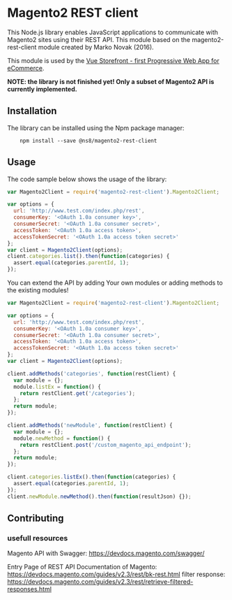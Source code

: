 # Magento2 REST client

This Node.js library enables JavaScript applications to communicate with Magento2 sites using their REST API.
This module based on the magento2-rest-client module created by Marko Novak (2016).

This module is used by the [Vue Storefront - first Progressive Web App for eCommerce](https://github.com/DivanteLtd/vue-storefront).

**NOTE: the library is not finished yet! Only a subset of Magento2 API is currently implemented.**

## Installation

The library can be installed using the Npm package manager:

```
    npm install --save @ns8/magento2-rest-client
```

## Usage

The code sample below shows the usage of the library:

```javascript
var Magento2Client = require('magento2-rest-client').Magento2Client;

var options = {
  url: 'http://www.test.com/index.php/rest',
  consumerKey: '<OAuth 1.0a consumer key>',
  consumerSecret: '<OAuth 1.0a consumer secret>',
  accessToken: '<OAuth 1.0a access token>',
  accessTokenSecret: '<OAuth 1.0a access token secret>'
};
var client = Magento2Client(options);
client.categories.list().then(function(categories) {
  assert.equal(categories.parentId, 1);
});
```

You can extend the API by adding Your own modules or adding methods to the existing modules!

```javascript
var Magento2Client = require('magento2-rest-client').Magento2Client;

var options = {
  url: 'http://www.test.com/index.php/rest',
  consumerKey: '<OAuth 1.0a consumer key>',
  consumerSecret: '<OAuth 1.0a consumer secret>',
  accessToken: '<OAuth 1.0a access token>',
  accessTokenSecret: '<OAuth 1.0a access token secret>'
};
var client = Magento2Client(options);

client.addMethods('categories', function(restClient) {
  var module = {};
  module.listEx = function() {
    return restClient.get('/categories');
  };
  return module;
});

client.addMethods('newModule', function(restClient) {
  var module = {};
  module.newMethod = function() {
    return restClient.post('/custom_magento_api_endpoint');
  };
  return module;
});

client.categories.listEx().then(function(categories) {
  assert.equal(categories.parentId, 1);
});
client.newModule.newMethod().then(function(resultJson) {});
```

## Contributing

### usefull resources

Magento API with Swagger: https://devdocs.magento.com/swagger/

Entry Page of REST API Documentation of Magento: https://devdocs.magento.com/guides/v2.3/rest/bk-rest.html
filter response: https://devdocs.magento.com/guides/v2.3/rest/retrieve-filtered-responses.html
